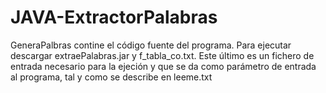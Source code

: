# JAVA-ExtractorPalabras
GeneraPalbras contine el código fuente del programa.
Para ejecutar descargar extraePalabras.jar y f_tabla_co.txt. Este último es un fichero de entrada necesario para la ejeción y que se da como parámetro de entrada al programa, tal y como se describe en leeme.txt
